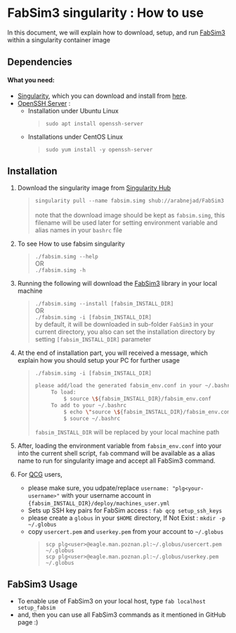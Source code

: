 

# FabSim3 singularity : How to use
In this document, we will explain how to download, setup, and run [FabSim3](https://github.com/djgroen/FabSim3) within a singularity container image

## Dependencies
#### What you need:
- [Singularity](https://www.sylabs.io), which you can download and install from [here](https://www.sylabs.io/guides/3.0/user-guide/installation.html).
- [OpenSSH Server](https://www.openssh.com/) : 
	- Installation under Ubuntu Linux
       > `sudo apt install openssh-server`
	- Installations under CentOS Linux
      > ``sudo yum install -y openssh-server``

## Installation
1. Download the singularity image from [Singularity Hub](https://singularity-hub.org/)
	> `singularity pull --name fabsim.simg shub://arabnejad/FabSim3`
	> <br/><br/>note that the download image should be kept as `fabsim.simg`, this filename will be used later for setting environment variable and alias names in your `bashrc` file

2.  To see How to use fabsim singularity
	> 	`./fabsim.simg --help` <br/> OR <br/> `./fabsim.simg -h`

3. Running the following will download the [FabSim3](https://github.com/djgroen/FabSim3) library in your local machine
	> `./fabsim.simg --install [fabsim_INSTALL_DIR]`<br/>
	OR <br/>
	`./fabsim.simg -i [fabsim_INSTALL_DIR]`
	<br/>by default, it will be downloaded in sub-folder `FabSim3` in your current directory, you also can set the installation directory by setting `[fabsim_INSTALL_DIR]` parameter<br/>

4. At the end of installation part, you will received a message, which explain how you should setup your PC for further usage
	> `./fabsim.simg -i [fabsim_INSTALL_DIR]`
	> ``` sh
	> please add/load the generated fabsim_env.conf in your ~/.bashrc
	>      To load:
	>          $ source \${fabsim_INSTALL_DIR}/fabsim_env.conf 
	>      To add to your ~/.bashrc
	>          $ echo \"source \${fabsim_INSTALL_DIR}/fabsim_env.conf\" >> ~/.bashrc 	
	>          $ source ~/.bashrc 	
	> ```
	> `fabsim_INSTALL_DIR` will be replaced by your local machine path

5. After, loading the environment variable from `fabsim_env.conf` into your into the current shell script, `fab` command will be available as a alias name to run for singularity image and accept all FabSim3 command.

6. For [QCG](http://www.qoscosgrid.org/trac/qcg) users, 
	- please make sure, you udpate/replace `username: "plg<your-username>"` with your username account in `{fabsim_INSTALL_DIR}/deploy/machines_user.yml`
	- Sets up SSH key pairs for FabSim access : `fab qcg setup_ssh_keys` 
	- please create a `globus` in your `$HOME` directory, If Not Exist : `mkdir -p ~/.globus`
	- copy `usercert.pem` and `userkey.pem` from your account to `~/.globus`
		> `scp plg<user>@eagle.man.poznan.pl:~/.globus/usercert.pem ~/.globus`<br/>
		> `scp plg<user>@eagle.man.poznan.pl:~/.globus/userkey.pem ~/.globus`
		
## FabSim3 Usage
- To enable use of FabSim3 on your local host, type `fab localhost setup_fabsim`
- and, then you can use all FabSim3 commands as it mentioned in GitHub page :)

